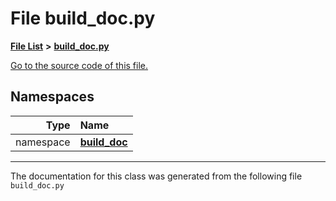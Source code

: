 
# File build\_doc.py


[**File List**](files.md) **>** [**build\_doc.py**](build__doc_8py.md)

[Go to the source code of this file.](build__doc_8py_source.md)












## Namespaces

| Type | Name |
| ---: | :--- |
| namespace | [**build\_doc**](namespacebuild__doc.md) <br> |















------------------------------
The documentation for this class was generated from the following file `build_doc.py`
